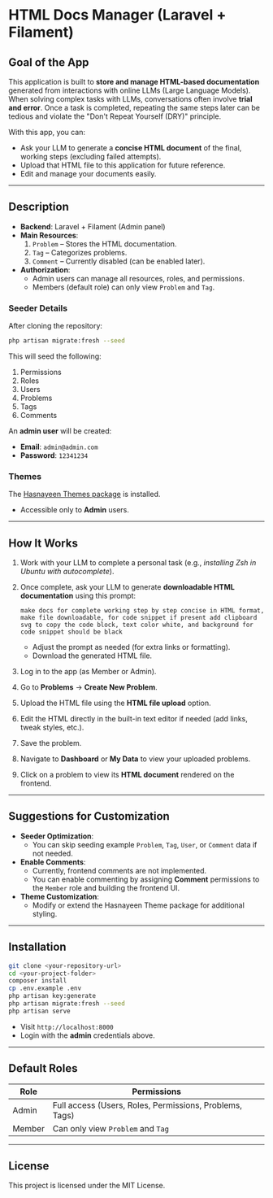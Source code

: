 # HTML Docs Manager (Laravel + Filament)

## Goal of the App
This application is built to **store and manage HTML-based documentation** generated from interactions with online LLMs (Large Language Models).  
When solving complex tasks with LLMs, conversations often involve **trial and error**. Once a task is completed, repeating the same steps later can be tedious and violate the "Don't Repeat Yourself (DRY)" principle.

With this app, you can:
- Ask your LLM to generate a **concise HTML document** of the final, working steps (excluding failed attempts).
- Upload that HTML file to this application for future reference.
- Edit and manage your documents easily.

---

## Description
- **Backend**: Laravel + Filament (Admin panel)  
- **Main Resources**:
  1. `Problem` – Stores the HTML documentation.
  2. `Tag` – Categorizes problems.
  3. `Comment` – Currently disabled (can be enabled later).
- **Authorization**:  
  - Admin users can manage all resources, roles, and permissions.  
  - Members (default role) can only view `Problem` and `Tag`.  

### Seeder Details
After cloning the repository:
```bash
php artisan migrate:fresh --seed
```
This will seed the following:
1. Permissions  
2. Roles  
3. Users  
4. Problems  
5. Tags  
6. Comments  

An **admin user** will be created:  
- **Email**: `admin@admin.com`  
- **Password**: `12341234`  

### Themes
The [Hasnayeen Themes package](https://github.com/Hasnayeen/themes) is installed.  
- Accessible only to **Admin** users.

---

## How It Works
1. Work with your LLM to complete a personal task (e.g., *installing Zsh in Ubuntu with autocomplete*).
2. Once complete, ask your LLM to generate **downloadable HTML documentation** using this prompt:

   ```
   make docs for complete working step by step concise in HTML format, make file downloadable, for code snippet if present add clipboard svg to copy the code block, text color white, and background for code snippet should be black
   ```

   - Adjust the prompt as needed (for extra links or formatting).
   - Download the generated HTML file.

3. Log in to the app (as Member or Admin).  
4. Go to **Problems** → **Create New Problem**.  
5. Upload the HTML file using the **HTML file upload** option.  
6. Edit the HTML directly in the built-in text editor if needed (add links, tweak styles, etc.).  
7. Save the problem.  
8. Navigate to **Dashboard** or **My Data** to view your uploaded problems.  
9. Click on a problem to view its **HTML document** rendered on the frontend.

---

## Suggestions for Customization
- **Seeder Optimization**:  
  - You can skip seeding example `Problem`, `Tag`, `User`, or `Comment` data if not needed.
- **Enable Comments**:  
  - Currently, frontend comments are not implemented.  
  - You can enable commenting by assigning **Comment** permissions to the `Member` role and building the frontend UI.
- **Theme Customization**:  
  - Modify or extend the Hasnayeen Theme package for additional styling.

---

## Installation
```bash
git clone <your-repository-url>
cd <your-project-folder>
composer install
cp .env.example .env
php artisan key:generate
php artisan migrate:fresh --seed
php artisan serve
```
- Visit `http://localhost:8000`  
- Login with the **admin** credentials above.

---

## Default Roles
| Role     | Permissions                                           |
|----------|-------------------------------------------------------|
| Admin    | Full access (Users, Roles, Permissions, Problems, Tags) |
| Member   | Can only view `Problem` and `Tag`                     |

---

## License
This project is licensed under the MIT License.
